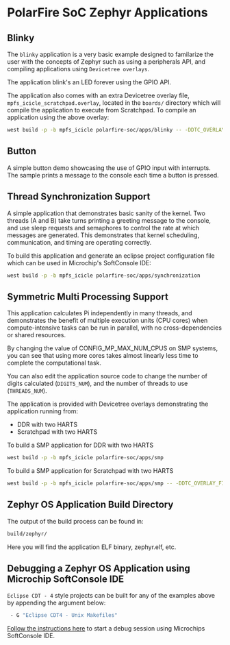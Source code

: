 # PolarFire SoC Zephyr Applications

## Blinky

The `blinky` application is a very basic example designed to familarize the user
with the concepts of Zephyr such as using a peripherals API, and compiling applications using `Devicetree overlays`.

The application blink's an LED forever using the GPIO API.

The application also comes with an extra Devicetree overlay file, `mpfs_icicle_scratchpad.overlay`, located in the `boards/` directory which will compile the application to execute from Scratchpad. To compile an application using the above overlay:

```bash
west build -p -b mpfs_icicle polarfire-soc/apps/blinky -- -DDTC_OVERLAY_FILE=boards/mpfs_icicle_scratchpad.overlay
```

## Button

A simple button demo showcasing the use of GPIO input with interrupts.
The sample prints a message to the console each time a button is pressed.

## Thread Synchronization Support

A simple application that demonstrates basic sanity of the kernel.
Two threads (A and B) take turns printing a greeting message to the console,
and use sleep requests and semaphores to control the rate at which messages
are generated. This demonstrates that kernel scheduling, communication,
and timing are operating correctly.

To build this application and generate an eclipse project configuration file which can be used in Microchip's SoftConsole IDE:

```bash
west build -p -b mpfs_icicle polarfire-soc/apps/synchronization
```

## Symmetric Multi Processing Support

This application calculates Pi independently in many threads, and
demonstrates the benefit of multiple execution units (CPU cores)
when compute-intensive tasks can be run in parallel, with
no cross-dependencies or shared resources.

By changing the value of CONFIG_MP_MAX_NUM_CPUS on SMP systems, you
can see that using more cores takes almost linearly less time
to complete the computational task.

You can also edit the application source code to change the
number of digits calculated (``DIGITS_NUM``), and the
number of threads to use (``THREADS_NUM``).

The application is provided with Devicetree overlays demonstrating the
application running from:

- DDR with two HARTS
- Scratchpad with two HARTS

To build a SMP application for DDR with two HARTS

```bash
west build -p -b mpfs_icicle polarfire-soc/apps/smp
```

To build a SMP application for Scratchpad with two HARTS

```bash
west build -p -b mpfs_icicle polarfire-soc/apps/smp -- -DDTC_OVERLAY_FILE=boards/mpfs_icicle_scratchpad.overlay
```

## Zephyr OS Application Build Directory

The output of the build process can be found in:

```bash
build/zephyr/
```

Here you will find the application ELF binary, zephyr.elf, etc.

## Debugging a Zephyr OS Application using Microchip SoftConsole IDE

`Eclipse CDT - 4` style projects can be built for any of the examples above by appending the argument below:

```bash
 - G "Eclipse CDT4 - Unix Makefiles"
```

[Follow the instructions here](../softconsole-launch-configs/README.md) to start a debug session using Microchips SoftConsole IDE.
